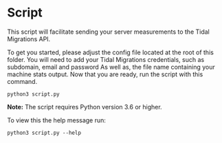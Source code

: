 # Script

This script will facilitate sending your server measurements to the Tidal Migrations API.

To get you started, please adjust the config file located at the root of this folder.
You will need to add your Tidal Migrations credentials, such as subdomain, email and password
As well as, the file name containing your machine stats output.
Now that you are ready, run the script with this command.

`python3 script.py`

**Note:** The script requires Python version 3.6 or higher.

To view this the help message run:

`python3 script.py --help`
